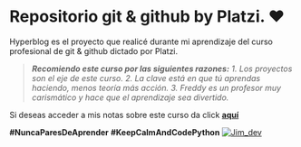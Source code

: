 # Repositorio git & github by Platzi. ❤️
Hyperblog es el proyecto que realicé durante mi aprendizaje del curso profesional de git & github dictado por Platzi. 

> ***Recomiendo este curso por las siguientes razones:***
*1. Los proyectos son el eje de este curso.*
*2. La clave está en que tú aprendas haciendo, menos teoría más acción.*
*3. Freddy es un profesor muy carismático y hace que el aprendizaje sea divertido.*

Si deseas acceder a mis notas sobre este curso da click **[aquí](http://https://www.notion.so/Curso-profesional-de-Git-y-GitHub-8bf9689c342a48a9b468490e36fb9bf9 "aquí")**

**#NuncaParesDeAprender**
**#KeepCalmAndCodePython**
[![Jim_dev](https://steemitimages.com/p/54TLbcUcnRm4iYtFdzVNy1kt3F2tvRShXkTnWxjMsremrSWRe1YJuNMx1TBdgy2b4Wift4c7Wf9LvbFcXuLBBTBeTz6bBMHzSpW8HUppJeAmcVCCeQdQtkvxSdMQKS4qHNwRn1DXT?format=match&mode=fit "Jim_dev")](http://https://steemitimages.com/p/54TLbcUcnRm4iYtFdzVNy1kt3F2tvRShXkTnWxjMsremrSWRe1YJuNMx1TBdgy2b4Wift4c7Wf9LvbFcXuLBBTBeTz6bBMHzSpW8HUppJeAmcVCCeQdQtkvxSdMQKS4qHNwRn1DXT?format=match&mode=fit "Jim_dev")


